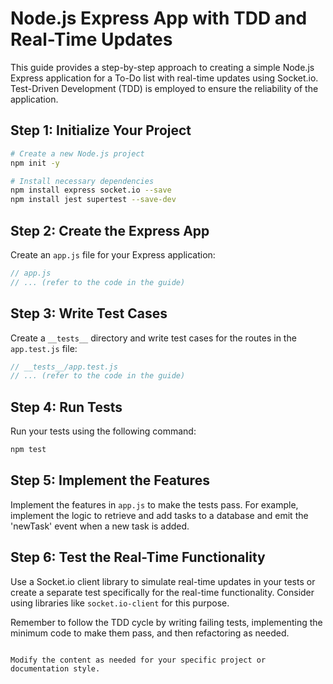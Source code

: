 # Node.js Express App with TDD and Real-Time Updates

This guide provides a step-by-step approach to creating a simple Node.js Express application for a To-Do list with real-time updates using Socket.io. Test-Driven Development (TDD) is employed to ensure the reliability of the application.

## Step 1: Initialize Your Project

```bash
# Create a new Node.js project
npm init -y

# Install necessary dependencies
npm install express socket.io --save
npm install jest supertest --save-dev
```

## Step 2: Create the Express App

Create an `app.js` file for your Express application:

```javascript
// app.js
// ... (refer to the code in the guide)
```

## Step 3: Write Test Cases

Create a `__tests__` directory and write test cases for the routes in the `app.test.js` file:

```javascript
// __tests__/app.test.js
// ... (refer to the code in the guide)
```

## Step 4: Run Tests

Run your tests using the following command:

```bash
npm test
```

## Step 5: Implement the Features

Implement the features in `app.js` to make the tests pass. For example, implement the logic to retrieve and add tasks to a database and emit the 'newTask' event when a new task is added.

## Step 6: Test the Real-Time Functionality

Use a Socket.io client library to simulate real-time updates in your tests or create a separate test specifically for the real-time functionality. Consider using libraries like `socket.io-client` for this purpose.

Remember to follow the TDD cycle by writing failing tests, implementing the minimum code to make them pass, and then refactoring as needed.
```

Modify the content as needed for your specific project or documentation style.